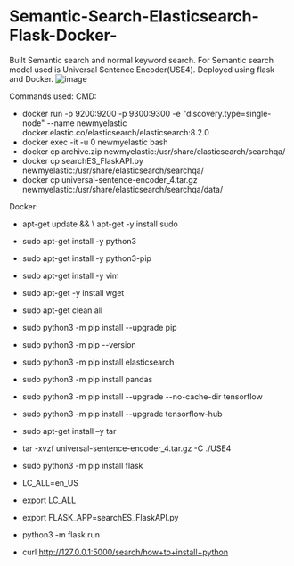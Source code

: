 # Semantic-Search-Elasticsearch-Flask-Docker-
Built Semantic search and normal keyword search. For Semantic search model used is Universal Sentence Encoder(USE4). Deployed using flask and Docker.
![image](https://user-images.githubusercontent.com/87763217/170395167-c34db81d-adfb-4458-9063-5dbf7a72518d.png)

Commands used:
CMD:
* docker run -p 9200:9200 -p 9300:9300 -e "discovery.type=single-node" --name newmyelastic docker.elastic.co/elasticsearch/elasticsearch:8.2.0
* docker exec -it -u 0 newmyelastic bash
* docker cp archive.zip newmyelastic:/usr/share/elasticsearch/searchqa/
* docker cp searchES_FlaskAPI.py newmyelastic:/usr/share/elasticsearch/searchqa/
* docker cp universal-sentence-encoder_4.tar.gz newmyelastic:/usr/share/elasticsearch/searchqa/data/


Docker:
* apt-get update && \ apt-get -y install sudo
* sudo apt-get install -y python3
* sudo apt-get install -y python3-pip
* sudo apt-get install -y vim
* sudo apt-get -y install wget
* sudo apt-get clean all
* sudo python3 -m pip install --upgrade pip
* sudo python3 -m pip --version
* sudo python3 -m pip install elasticsearch
* sudo python3 -m pip install pandas
* sudo python3 -m pip install --upgrade --no-cache-dir tensorflow
* sudo python3 -m pip install --upgrade tensorflow-hub
* sudo apt-get install –y tar
* tar -xvzf universal-sentence-encoder_4.tar.gz -C ./USE4

* sudo python3 -m pip install flask
* LC_ALL=en_US
* export LC_ALL
* export FLASK_APP=searchES_FlaskAPI.py
* python3 -m flask run
* curl http://127.0.0.1:5000/search/how+to+install+python
